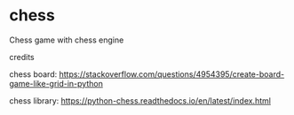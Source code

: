# chess
Chess game with chess engine

credits

chess board:
https://stackoverflow.com/questions/4954395/create-board-game-like-grid-in-python

chess library:
https://python-chess.readthedocs.io/en/latest/index.html
